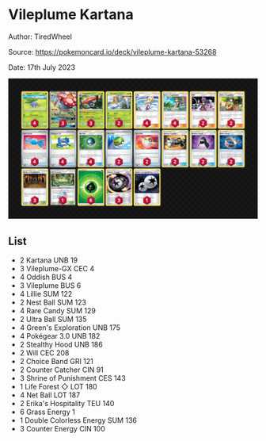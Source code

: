 # Vileplume Kartana

Author: TiredWheel

Source: <https://pokemoncard.io/deck/vileplume-kartana-53268>

Date: 17th July 2023

![decklist](../../images/PAL/Vileplume%20Kartana/1-%20Vileplume%20Kartana.png)

## List

* 2 Kartana UNB 19
* 3 Vileplume-GX CEC 4
* 4 Oddish BUS 4
* 3 Vileplume BUS 6
* 4 Lillie SUM 122
* 2 Nest Ball SUM 123
* 4 Rare Candy SUM 129
* 2 Ultra Ball SUM 135
* 4 Green's Exploration UNB 175
* 4 Pokégear 3.0 UNB 182
* 2 Stealthy Hood UNB 186
* 2 Will CEC 208
* 2 Choice Band GRI 121
* 2 Counter Catcher CIN 91
* 3 Shrine of Punishment CES 143
* 1 Life Forest ◇ LOT 180
* 4 Net Ball LOT 187
* 2 Erika's Hospitality TEU 140
* 6 Grass Energy 1
* 1 Double Colorless Energy SUM 136
* 3 Counter Energy CIN 100
